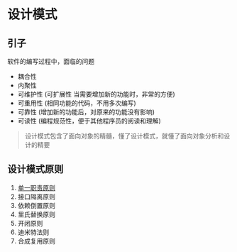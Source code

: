 # 设计模式

## 引子
软件的编写过程中，面临的问题

- 耦合性
- 内聚性
- 可维护性 (可扩展性 当需要增加新的功能时，非常的方便)
- 可重用性 (相同功能的代码，不用多次编写)
- 可靠性 (增加新的功能后，对原来的功能没有影响)
- 可读性 (编程规范性，便于其他程序员的阅读和理解)


> 设计模式包含了面向对象的精髓，懂了设计模式，就懂了面向对象分析和设计的精要

## 设计模式原则

1. [单一职责原则](./单一职责原则.md)
2. 接口隔离原则
3. 依赖倒置原则
4. 里氏替换原则
5. 开闭原则
6. 迪米特法则
7. 合成复用原则